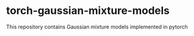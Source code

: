 # torch-gaussian-mixture-models
This repository contains Gaussian mixture models implemented in pytorch
